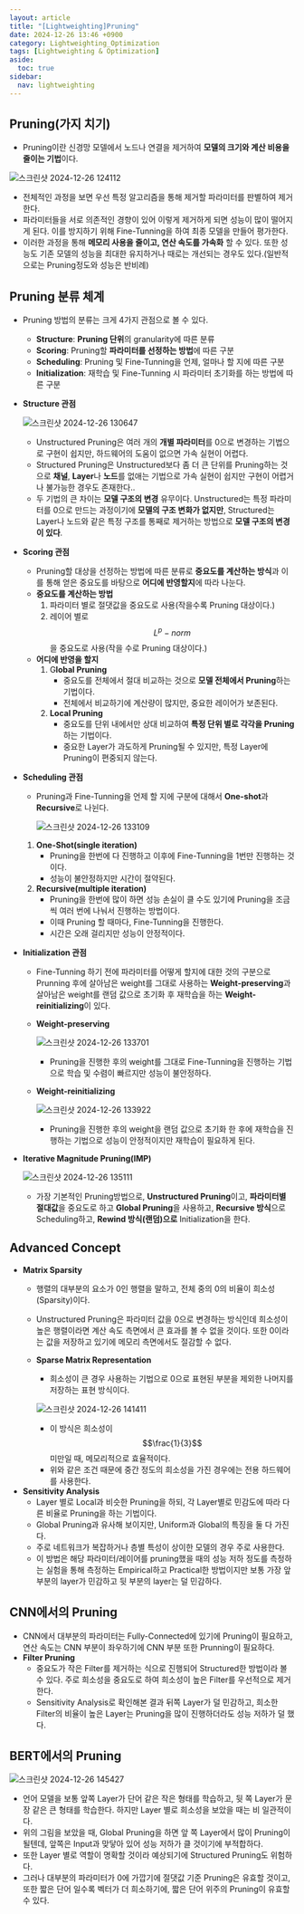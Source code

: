 ```yaml
---
layout: article
title: "[Lightweighting]Pruning"
date: 2024-12-26 13:46 +0900
category: Lightweighting_Optimization
tags: [Lightweighting & Optimization]
aside:
  toc: true
sidebar:
  nav: lightweighting
---
```

## Pruning(가지 치기)

- Pruning이란 신경망 모델에서 노드나 연결을 제거하여 **모델의 크기와 계산 비용을 줄이는 기법**이다.

![스크린샷 2024-12-26 124112](https://github.com/user-attachments/assets/6df7bc74-7639-45fa-9d45-4533a4147fda)

- 전체적인 과정을 보면 우선 특정 알고리즘을 통해 제거할 파라미터를 판별하여 제거한다.
- 파라미터들을 서로 의존적인 경향이 있어 이렇게 제거하게 되면 성능이 많이 떨어지게 된다. 이를 방지하기 위해 Fine-Tunning을 하여 최종 모델을 만들어 평가한다.
- 이러한 과정을 통해 **메모리 사용을 줄이고, 연산 속도를 가속화** 할 수 있다. 또한 성능도 기존 모델의 성능을 최대한 유지하거나 때로는 개선되는 경우도 있다.(일반적으로는 Pruning정도와 성능은 반비례)

## Pruning 분류 체계

- Pruning 방법의 분류는 크게 4가지 관점으로 볼 수 있다.
    - **Structure**: **Pruning 단위**의 granularity에 따른 분류
    - **Scoring**: Pruning할 **파라미터를 선정하는 방법**에 따른 구분
    - **Scheduling**: Pruning 및 Fine-Tunning을 언제, 얼마나 할 지에 따른 구분
    - **Initialization**: 재학습 및 Fine-Tunning 시 파라미터 초기화를 하는 방법에 따른 구분
- **Structure 관점**
    
    ![스크린샷 2024-12-26 130647](https://github.com/user-attachments/assets/c652eacb-08f8-429c-bee1-1d2ea4ada807)
    
    - Unstructured Pruning은 여러 개의 **개별 파라미터**를 0으로 변경하는 기법으로 구현이 쉽지만, 하드웨어의 도움이 없으면 가속 실현이 어렵다.
    - Structured Pruning은 Unstructured보다 좀 더 큰 단위를 Pruning하는 것으로 **채널**, **Layer**나 **노드**를 없애는 기법으로 가속 실현이 쉽지만 구현이 어렵거나 불가능한 경우도 존재한다..
    - 두 기법의 큰 차이는 **모델 구조의 변경** 유무이다. Unstructured는 특정 파라미터를 0으로 만드는 과정이기에 **모델의 구조 변화가 없지만**, Structured는 Layer나 노드와 같은 특정 구조를 통째로 제거하는 방법으로 **모델 구조의 변경이 있다**.
- **Scoring 관점**
    - Pruning할 대상을 선정하는 방법에 따른 분류로 **중요도를 계산하는 방식**과 이를 통해 얻은 중요도를 바탕으로 **어디에 반영할지**에 따라 나눈다.
    - **중요도를 계산하는 방법**
        1. 파라미터 별로 절댓값을 중요도로 사용(작을수록 Pruning 대상이다.)
        2. 레이어 별로 $$L^p-norm$$을 중요도로 사용(작을 수로 Pruning 대상이다.)
    - **어디에 반영을 할지**
        1. G**lobal Pruning**
            - 중요도를 전체에서 절대 비교하는 것으로 **모델 전체에서 Pruning**하는 기법이다.
            - 전체에서 비교하기에 계산량이 많지만, 중요한 레이어가 보존된다.
        2. **Local Pruning**
            - 중요도를 단위 내에서만 상대 비교하여 **특정 단위 별로 각각을 Pruning**하는 기법이다.
            - 중요한 Layer가 과도하게 Pruning될 수 있지만, 특정 Layer에 Pruning이 편중되지 않는다.
- **Scheduling 관점**
    - Pruning과 Fine-Tunning을 언제 할 지에 구분에 대해서 **One-shot**과 **Recursive**로 나뉜다.
        
        ![스크린샷 2024-12-26 133109](https://github.com/user-attachments/assets/1e01b7c2-bc2a-429f-bdbb-2f62564b7789)
        
    1. **One-Shot(single iteration)**
        - Pruning을 한번에 다 진행하고 이후에 Fine-Tunning을 1번만 진행하는 것이다.
        - 성능이 불안정하지만 시간이 절약된다.
    2. **Recursive(multiple iteration)**
        - Pruning을 한번에 많이 하면 성능 손실이 클 수도 있기에 Pruning을 조금씩 여러 번에 나눠서 진행하는 방법이다.
        - 이때 Pruning 할 때마다, Fine-Tunning을 진행한다.
        - 시간은 오래 걸리지만 성능이 안정적이다.
- **Initialization 관점**
    - Fine-Tunning 하기 전에 파라미터를 어떻게 할지에 대한 것의 구분으로 Prunning 후에 살아남은 weight를 그대로 사용하는 **Weight-preserving**과 살아남은 weight를 랜덤 값으로 초기화 후 재학습을 하는 **Weight-reinitializing**이 있다.
    - **Weight-preserving**
        
        ![스크린샷 2024-12-26 133701](https://github.com/user-attachments/assets/d89f5a2c-b9b0-407f-a6ec-18d0a2b7a00b)
        
        - Pruning을 진행한 후의 weight를 그대로 Fine-Tunning을 진행하는 기법으로 학습 및 수렴이 빠르지만 성능이 불안정하다.
    - **Weight-reinitializing**
        
        ![스크린샷 2024-12-26 133922](https://github.com/user-attachments/assets/5f52468e-fdf2-4361-83e7-2fb8e109bf6b)
        
        - Pruning을 진행한 후의 weight을 랜덤 값으로 초기화 한 후에 재학습을 진행하는 기법으로 성능이 안정적이지만 재학습이 필요하게 된다.
- **Iterative Magnitude Pruning(IMP)**
    
    ![스크린샷 2024-12-26 135111](https://github.com/user-attachments/assets/edb69aab-3807-4dce-82d5-46d4463d8e98)
    
    - 가장 기본적인 Pruning방법으로, **Unstructured Pruning**이고, **파라미터별 절대값**을 중요도로 하고 **Global Pruning**을 사용하고, **Recursive 방식**으로 Scheduling하고, **Rewind 방식(랜덤)으로** Initialization을 한다.
 
## Advanced Concept

- **Matrix Sparsity**
    - 행렬의 대부분의 요소가 0인 행렬을 말하고, 전체 중의 0의 비율이 희소성(Sparsity)이다.
    - Unstructured Pruning은 파라미터 값을 0으로 변경하는 방식인데 희소성이 높은 행렬이라면 계산 속도 측면에서 큰 효과를 볼 수 없을 것이다. 또한 0이라는 값을 저장하고 있기에 메모리 측면에서도 절감할 수 없다.
    - **Sparse Matrix Representation**
        - 희소성이 큰 경우 사용하는 기법으로 0으로 표현된 부분을 제외한 나머지를 저장하는 표현 방식이다.
        
        ![스크린샷 2024-12-26 141411](https://github.com/user-attachments/assets/16d9ad19-e9a5-42e1-bc52-e09fd5ff67ed)
        
        - 이 방식은 희소성이 $$\frac{1}{3}$$ 미만일 때, 메모리적으로 효율적이다.
        - 위와 같은 조건 때문에 중간 정도의 희소성을 가진 경우에는 전용 하드웨어를 사용한다.
- **Sensitivity Analysis**
    - Layer 별로 Local과 비슷한 Pruning을 하되, 각 Layer별로 민감도에 따라 다른 비율로 Pruning을 하는 기법이다.
    - Global Pruning과 유사해 보이지만, Uniform과 Global의 특징을 둘 다 가진다.
    - 주로 네트워크가 복잡하거나 층별 특성이 상이한 모델의 경우 주로 사용한다.
    - 이 방법은 해당 파라미터/레이어를 pruning했을 때의 성능 저하 정도를 측정하는 실험을 통해 측정하는 Empirical하고 Practical한 방법이지만 보통 가장 앞 부분의 layer가 민감하고 뒷 부분의 layer는 덜 민감하다.

## CNN에서의 Pruning

- CNN에서 대부분의 파라미터는 Fully-Connected에 있기에 Pruning이 필요하고, 연산 속도는 CNN 부분이 좌우하기에 CNN 부분 또한 Prunning이 필요하다.
- **Filter Pruning**
    - 중요도가 작은 Filter를 제거하는 식으로 진행되어 Structured한 방법이라 볼 수 있다. 주로 희소성을 중요도로 하여 희소성이 높은 Filter를 우선적으로 제거한다.
    - Sensitivity Analysis로 확인해본 결과 뒤쪽 Layer가 덜 민감하고, 희소한 Filter의 비율이 높은 Layer는 Pruning을 많이 진행하더라도 성능 저하가 덜 했다.

## BERT에서의 Pruning

![스크린샷 2024-12-26 145427](https://github.com/user-attachments/assets/55fa475f-cfed-4155-b85d-56dced3c0028)

- 언어 모델을 보통 앞쪽 Layer가 단어 같은 작은 형태를 학습하고, 뒷 쪽 Layer가 문장 같은 큰 형태를 학습한다. 하지만 Layer 별로 희소성을 보았을 때는 비 일관적이다.
- 위의 그림을 보았을 때, Global Pruning을 하면 앞 쪽 Layer에서 많이 Pruning이 될텐데, 앞쪽은 Input과 맞닿아 있어 성능 저하가 클 것이기에 부적합하다.
- 또한 Layer 별로 역할이 명확할 것이라 예상되기에 Structured Pruning도 위험하다.
- 그러나 대부분의 파라미터가 0에 가깝기에 절댓값 기준 Pruning은 유효할 것이고, 또한 짧은 단어 일수록 벡터가 더 희소하기에, 짧은 단어 위주의 Pruning이 유효할 수 있다.
